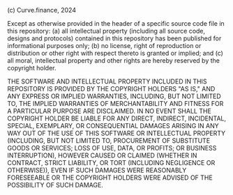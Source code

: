 (c) Curve.finance, 2024

Except as otherwise provided in the header of a specific source code
file in this repository: (a) all intellectual property (including all
source code, designs and protocols) contained in this repository has been
published for informational purposes only; (b) no license, right of
reproduction or distribution or other right with respect thereto is
granted or implied; and (c) all moral, intellectual property and other
rights are hereby reserved by the copyright holder.

THE SOFTWARE AND INTELLECTUAL PROPERTY INCLUDED IN THIS REPOSITORY
IS PROVIDED BY THE COPYRIGHT HOLDERS "AS IS," AND ANY EXPRESS
OR IMPLIED WARRANTIES, INCLUDING, BUT NOT LIMITED TO, THE IMPLIED
WARRANTIES OF MERCHANTABILITY AND FITNESS FOR A PARTICULAR PURPOSE
ARE DISCLAIMED. IN NO EVENT SHALL THE COPYRIGHT HOLDER BE LIABLE FOR
ANY DIRECT, INDIRECT, INCIDENTAL, SPECIAL, EXEMPLARY, OR CONSEQUENTIAL
DAMAGES ARISING IN ANY WAY OUT OF THE USE OF THIS SOFTWARE OR
INTELLECTUAL PROPERTY (INCLUDING, BUT NOT LIMITED TO, PROCUREMENT
OF SUBSTITUTE GOODS OR SERVICES; LOSS OF USE, DATA, OR PROFITS; OR
BUSINESS INTERRUPTION), HOWEVER CAUSED OR CLAIMED (WHETHER IN CONTRACT,
STRICT LIABILITY, OR TORT (INCLUDING NEGLIGENCE OR OTHERWISE)), EVEN IF
SUCH DAMAGES WERE REASONABLY FORESEEABLE OR THE COPYRIGHT HOLDERS WERE
ADVISED OF THE POSSIBILITY OF SUCH DAMAGE.
